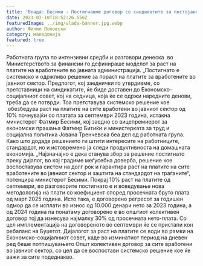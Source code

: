 ```yaml
---
title: 'Влада: Бесими - Постигнавме договор со синдикатите за постојано и системско решение за раст на платите - 10 ЈУЛИ 2023'
date: 2023-07-10T18:52:26.556Z
featuredImage: ../img/vlada-banner.jpg.webp
author: Филип Поповски
category: македонија
featured: true
---
```

Работната група по интензивни средби и разговори денеска  во Министерството за финансии го дефинираше моделот за раст на платите на вработените во јавната администрација.
„Постигнато е системско и одржливо решение за пораст на платите за вработените во јавниот сектор. Предлогот, кој заеднички го утврдивме, со претставници на синдикатите, ќе биде доставен до Економско-социјалниот совет, кој на седница, која ќе се одржи наредните денови, треба да се потврди. Тоа претставува системско решение кое  обезбедува раст на платите на сите вработени во јавниот сектор од 10% почнувајќи со платата за септември 2023 година, истакна министерот Фатмир Бесими, кој заедно со вицепремиерот за економски прашања Фатмир Битиќи и министерката за труд и социјална политика Јована Тренчевска беа дел од работната група.
Како што додаде решението ги штити интересите на работниците, стандардот, но и истовремено ја следи продуктивноста на домашната економија.
„Најзначајно е дека станува збор за решение постигнато преку дијалог, во кој градиме меѓусебна доверба, решение кое воспоставува систем на долг рок и гарантира раст на платите на сите вработените во јавниот сектор и заштита на стандардот на граѓаните“, потенцира министерот Бесими.
Покрај 10% раст на платите од септември, во разговорите постигнато е и воведување нова методологија на плати со коефициент според просечната бруто плата од март 2025 година. Исто така, е договорено регресот за годишен одмор да се исплати во износ од 10.000 денари нето за 2023 година, а од 2024 година па понатаму договорено е во општиот колективен договор тој да изнесува најмалку 30% од просечната нето-плата.
Со цел имплементација на договореното во септември ќе се пристапи кон ребаланс на Буџетот.
Дијалогот за раст на платите се води во рамки на Економско-социјалниот совет, каде во изминатиот период на дневен ред беше потпишувањето Општ колективен договор за сите вработени во јавниот сектор, со цел да се воспостави системско решение кое ќе важи за сите подеднакво.
